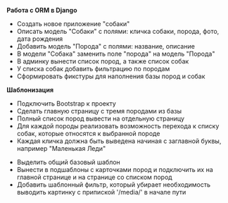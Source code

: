 **Работа с ORM в Django**

+ Создать новое приложение "собаки"
+ Описать модель "Собаки" с полями: кличка собаки, порода, фото, дата рождения
+ Добавить модель "Порода" с полями: название, описание
+ В модели "Собака" заменить поле "порода" на модель "Порода"
+ В админку вынести список пород, а также список собак
+ У списка собак добавить фильтрацию по породам
+ Сформировать фикстуры для наполнения базы пород и собак 

**Шаблонизация**

+ Подключить Bootstrap к проекту
+ Сделать главную страницу с тремя породами из базы
+ Полный список пород вывести на отдельную страницу
+ Для каждой породы реализовать возможность перехода к списку собак, которые относятся к выбранной породе
+ Каждая кличка должна быть выведена начиная с заглавной буквы, например "Маленькая Леди"
- Выделить общий базовый шаблон
- Вынести в подшаблоны с карточками пород и подключить их на главной странице и на странице со списком пород
- Добавить шаблонный фильтр, который убирает необходимость выводить картинку с припиской '/media/' в начале пути
